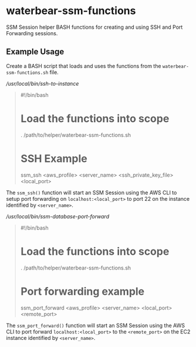 # waterbear-ssm-functions

SSM Session helper BASH functions for creating and using SSH and Port Forwarding sessions.

## Example Usage

Create a BASH script that loads and uses the functions from the `waterbear-ssm-functions.sh` file.

*_/usr/local/bin/ssh-to-instance_*

>#!/bin/bash
>
># Load the functions into scope
>. /path/to/helper/waterbear-ssm-functions.sh
> 
># SSH Example
>ssm_ssh <aws_profile> <server_name> <ec2 user> <ssh_private_key_file> <local_port>

The `ssm_ssh()` function will start an SSM Session using the AWS CLI to setup port forwarding on `localhost:<local_port>` to port 22 on the instance identified by `<server_name>`.

*_/usr/local/bin/ssm-database-port-forward_*

>#!/bin/bash
>
># Load the functions into scope
>. /path/to/helper/waterbear-ssm-functions.sh
>
># Port forwarding example
>ssm_port_forward <aws_profile> <server_name> <local_port> <remote_port>

The `ssm_port_forward()` function will start an SSM Session using the AWS CLI to port forward `localhost:<local_port>` to the `<remote_port>` on the EC2 instance identified by `<server_name>`.






